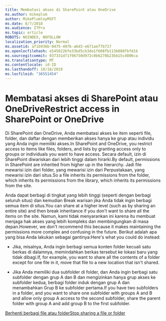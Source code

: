 ```yaml
---
title: Membatasi akses di SharePoint atau OneDrive
ms.author: mikeplum
author: MikePlumleyMSFT
ms.date: 8/7/2018
ms.audience: ITPro
ms.topic: article
ROBOTS: NOINDEX, NOFOLLOW
localization_priority: Normal
ms.assetid: af1b936b-0475-497b-a6d3-e671aef7b717
ms.openlocfilehash: e5458226fe33bd5cb3da1f608fb113b888fbfd16
ms.sourcegitcommit: 037331d71f06750d972c0b6278b23bb15c4806ca
ms.translationtype: MT
ms.contentlocale: id-ID
ms.lasthandoff: 10/18/2019
ms.locfileid: "36551454"
---
```

# <a name="restrict-access-in-sharepoint-or-onedrive"></a><span data-ttu-id="28060-102">Membatasi akses di SharePoint atau OneDrive</span><span class="sxs-lookup"><span data-stu-id="28060-102">Restrict access in SharePoint or OneDrive</span></span>

<span data-ttu-id="28060-103">Di SharePoint dan OneDrive, Anda membatasi akses ke item seperti file, folder, dan daftar dengan memberikan akses hanya ke grup atau individu yang Anda ingin memiliki akses.</span><span class="sxs-lookup"><span data-stu-id="28060-103">In SharePoint and OneDrive, you restrict access to items like files, folders, and lists by granting access only to groups or individuals you want to have access.</span></span> <span data-ttu-id="28060-104">Secara default, izin di SharePoint diwariskan dari lebih tinggi dalam hirarki.</span><span class="sxs-lookup"><span data-stu-id="28060-104">By default, permissions in SharePoint are inherited from higher up in the hierarchy.</span></span> <span data-ttu-id="28060-105">Jadi file mewarisi izin dari folder, yang mewarisi izin dari Perpustakaan, yang mewarisi izin dari situs.</span><span class="sxs-lookup"><span data-stu-id="28060-105">So a file inherits its permissions from the folder, which inherits its permissions from the library, which inherits its permissions from the site.</span></span>
  
<span data-ttu-id="28060-106">Anda dapat berbagi di tingkat yang lebih tinggi (seperti dengan berbagi seluruh situs) dan kemudian Break warisan jika Anda tidak ingin berbagi semua item di situs.</span><span class="sxs-lookup"><span data-stu-id="28060-106">You can share at a higher level (such as by sharing an entire site) and then break inheritance if you don't want to share all the items on the site.</span></span> <span data-ttu-id="28060-107">Namun, kami tidak menyarankan ini karena itu membuat menjaga hak akses yang lebih kompleks dan membingungkan di masa depan.</span><span class="sxs-lookup"><span data-stu-id="28060-107">However, we don't recommend this because it makes maintaining the permissions more complex and confusing in the future.</span></span> <span data-ttu-id="28060-108">Berikut adalah apa yang bisa Anda lakukan sebagai gantinya:</span><span class="sxs-lookup"><span data-stu-id="28060-108">Here's what you could do instead:</span></span>
  
- <span data-ttu-id="28060-109">Jika, misalnya, Anda ingin berbagi semua konten folder kecuali satu berkas di dalamnya, memindahkan berkas tersebut ke lokasi baru yang tidak dibagi.</span><span class="sxs-lookup"><span data-stu-id="28060-109">If, for example, you want to share all the contents of a folder except for one file in it, move that file to a new location that isn't shared.</span></span>
    
- <span data-ttu-id="28060-110">Jika Anda memiliki dua subfolder di folder, dan Anda ingin berbagi satu subfolder dengan grup A dan B dan mengizinkan hanya grup akses ke subfolder kedua, berbagi folder induk dengan grup A dan menambahkan Grup B ke subfolder pertama.</span><span class="sxs-lookup"><span data-stu-id="28060-110">If you have two subfolders in a folder, and you want to share one subfolder with groups A and B and allow only group A access to the second subfolder, share the parent folder with group A and add group B to the first subfolder.</span></span>
    
[<span data-ttu-id="28060-111">Berhenti berbagi file atau folder</span><span class="sxs-lookup"><span data-stu-id="28060-111">Stop sharing a file or folder </span></span>](https://go.microsoft.com/fwlink/?linkid=2008861)
  

